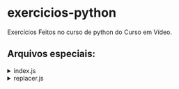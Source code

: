 # exercicios-python

Exercícios Feitos no curso de python do Curso em Vídeo.

## Arquivos especiais:

<details>

<summary>index.js</summary>
<br>
Script usado para reorganizar os desafios colocando-os em pastas separadas e adicionando o `README.md`

</details>

<details>

<summary>replacer.js</summary>
<br>
Script utilizado para substituir <code>"**Enunciado:** "</code> por <code>"## Enunciado: \n\n"</code>

</details>
